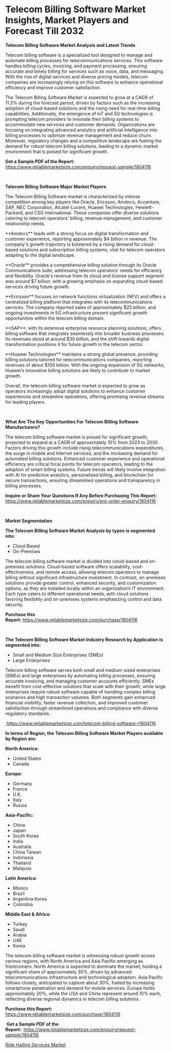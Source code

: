 <p><h1>Telecom Billing Software Market Insights, Market Players and Forecast Till 2032</h1></p><p><strong>Telecom Billing Software Market Analysis and Latest Trends</strong></p>
<p><p>Telecom billing software is a specialized tool designed to manage and automate billing processes for telecommunications services. This software handles billing cycles, invoicing, and payment processing, ensuring accurate and timely billing for services such as voice, data, and messaging. With the rise of digital services and diverse pricing models, telecom companies are increasingly relying on this software to enhance operational efficiency and improve customer satisfaction.</p><p>The Telecom Billing Software Market is expected to grow at a CAGR of 11.3% during the forecast period, driven by factors such as the increasing adoption of cloud-based solutions and the rising need for real-time billing capabilities. Additionally, the emergence of IoT and 5G technologies is prompting telecom providers to innovate their billing systems to accommodate new services and customer demands. Organizations are focusing on integrating advanced analytics and artificial intelligence into billing processes to optimize revenue management and reduce churn. Moreover, regulatory changes and a competitive landscape are fueling the demand for robust telecom billing solutions, leading to a dynamic market environment that is poised for significant growth.</p></p>
<p><strong>Get a Sample PDF of the Report:&nbsp;</strong> <a href="https://www.reliablemarketsize.com/enquiry/request-sample/1804116?utm_campaign=2528&utm_medium=2&utm_source=Github&utm_content=ia&utm_term=09032025&utm_id=telecom-billing-software">https://www.reliablemarketsize.com/enquiry/request-sample/1804116</a></p>
<p>&nbsp;</p>
<p><strong>Telecom Billing Software Major Market Players</strong></p>
<p><p>The Telecom Billing Software market is characterized by intense competition among key players like Oracle, Ericsson, Amdocs, Accenture, SAP, NEC Corporation, Alcatel-Lucent, Huawei Technologies, Hewlett-Packard, and CSG International. These companies offer diverse solutions catering to telecom operators' billing, revenue management, and customer relationship needs.</p><p>**Amdocs** leads with a strong focus on digital transformation and customer experience, reporting approximately $4 billion in revenue. The company's growth trajectory is bolstered by a rising demand for cloud-based solutions and subscription billing systems, vital for telecom operators adapting to the digital landscape.</p><p>**Oracle** provides a comprehensive billing solution through its Oracle Communications suite, addressing telecom operators' needs for efficiency and flexibility. Oracle's revenue from its cloud and license support segment was around $7 billion, with a growing emphasis on expanding cloud-based services driving future growth.</p><p>**Ericsson** focuses on network functions virtualization (NFV) and offers a centralized billing platform that integrates with its telecommunications services. The company reported sales of approximately $25 billion, and ongoing investments in 5G infrastructure present significant growth opportunities within the telecom billing domain.</p><p>**SAP**, with its extensive enterprise resource planning solutions, offers billing software that integrates seamlessly into broader business processes. Its revenues stood at around $30 billion, and the shift towards digital transformation positions it for future growth in the telecom sector.</p><p>**Huawei Technologies** maintains a strong global presence, providing billing solutions tailored for telecommunications companies, reporting revenues of about $100 billion. With the ongoing expansion of 5G networks, Huawei’s innovative billing solutions are likely to contribute to market growth.</p><p>Overall, the telecom billing software market is expected to grow as operators increasingly adopt digital solutions to enhance customer experiences and streamline operations, offering promising revenue streams for leading players.</p></p>
<p>&nbsp;</p>
<p><strong>What Are The Key Opportunities For Telecom Billing Software Manufacturers?</strong></p>
<p><p>The telecom billing software market is poised for significant growth, projected to expand at a CAGR of approximately 10% from 2023 to 2030. Factors driving this growth include rising telecommunications expenditures, the surge in mobile and Internet services, and the increasing demand for automated billing solutions. Enhanced customer experience and operational efficiency are critical focal points for telecom operators, leading to the adoption of smart billing systems. Future trends will likely involve integration with AI for predictive analytics, personalized billing, and blockchain for secure transactions, ensuring streamlined operations and transparency in billing processes.</p></p>
<p><strong>Inquire or Share Your Questions If Any Before Purchasing This Report:</strong> <a href="https://www.reliablemarketsize.com/enquiry/pre-order-enquiry/1804116?utm_campaign=2528&utm_medium=2&utm_source=Github&utm_content=ia&utm_term=09032025&utm_id=telecom-billing-software">https://www.reliablemarketsize.com/enquiry/pre-order-enquiry/1804116</a></p>
<p>&nbsp;</p>
<p><strong>Market Segmentation</strong></p>
<p><strong>The Telecom Billing Software Market Analysis by types is segmented into:</strong></p>
<p><ul><li>Cloud Based</li><li>On-Premises</li></ul></p>
<p><p>The telecom billing software market is divided into cloud-based and on-premises solutions. Cloud-based software offers scalability, cost-effectiveness, and remote access, allowing telecom operators to manage billing without significant infrastructure investment. In contrast, on-premises solutions provide greater control, enhanced security, and customization options, as they are installed locally within an organization’s IT environment. Each type caters to different operational needs, with cloud solutions favoring flexibility and on-premises systems emphasizing control and data security.</p></p>
<p><strong>Purchase this Report:&nbsp;</strong><a href="https://www.reliablemarketsize.com/purchase/1804116?utm_campaign=2528&utm_medium=2&utm_source=Github&utm_content=ia&utm_term=09032025&utm_id=telecom-billing-software">https://www.reliablemarketsize.com/purchase/1804116</a></p>
<p>&nbsp;</p>
<p><strong>The Telecom Billing Software Market Industry Research by Application is segmented into:</strong></p>
<p><ul><li>Small and Medium Size Enterprises (SMEs)</li><li>Large Enterprises</li></ul></p>
<p><p>Telecom billing software serves both small and medium-sized enterprises (SMEs) and large enterprises by automating billing processes, ensuring accurate invoicing, and managing customer accounts efficiently. SMEs benefit from cost-effective solutions that scale with their growth, while large enterprises require robust software capable of handling complex billing scenarios and high transaction volumes. Both segments gain enhanced financial visibility, faster revenue collection, and improved customer satisfaction through streamlined operations and compliance with diverse regulatory standards.</p></p>
<p><a href="https://www.reliablemarketsize.com/telecom-billing-software-r1804116?utm_campaign=2528&utm_medium=2&utm_source=Github&utm_content=ia&utm_term=09032025&utm_id=telecom-billing-software">&nbsp;https://www.reliablemarketsize.com/telecom-billing-software-r1804116</a></p>
<p><strong>In terms of Region, the Telecom Billing Software Market Players available by Region are:</strong></p>
<p>
    <p> <strong> North America: </strong>
        <ul>
            <li>United States</li>
            <li>Canada</li>
        </ul>
        </p> 
    <p> <strong> Europe: </strong>
        <ul>
            <li>Germany</li>
            <li>France</li>
            <li>U.K.</li>
            <li>Italy</li>
            <li>Russia</li>
        </ul>
        </p> 
    <p> <strong> Asia-Pacific: </strong>
        <ul>
            <li>China</li>
            <li>Japan</li>
            <li>South Korea</li>
            <li>India</li>
            <li>Australia</li>
            <li>China Taiwan</li>
            <li>Indonesia</li>
            <li>Thailand</li>
            <li>Malaysia</li>
        </ul>
        </p> 
    <p> <strong> Latin America: </strong>
        <ul>
            <li>Mexico</li>
            <li>Brazil</li>
            <li>Argentina Korea</li>
            <li>Colombia</li>
        </ul>
        </p> 
    <p> <strong> Middle East & Africa: </strong>
        <ul>
            <li>Turkey</li>
            <li>Saudi</li>
            <li>Arabia</li>
            <li>UAE</li>
            <li>Korea</li>
        </ul>
    </p>
    </p>
<p><p>The telecom billing software market is witnessing robust growth across various regions, with North America and Asia Pacific emerging as frontrunners. North America is expected to dominate the market, holding a significant share of approximately 35%, driven by advanced telecommunications infrastructure and technological adoption. Asia Pacific follows closely, anticipated to capture about 30%, fueled by increasing smartphone penetration and demand for mobile services. Europe holds approximately 20%, while the USA and China represent around 10% each, reflecting diverse regional dynamics in telecom billing solutions.</p></p>
<p><strong>Purchase this Report: </strong><a href="https://www.reliablemarketsize.com/purchase/1804116?utm_campaign=2528&utm_medium=2&utm_source=Github&utm_content=ia&utm_term=09032025&utm_id=telecom-billing-software">https://www.reliablemarketsize.com/purchase/1804116</a></p>
<p>&nbsp;<strong>Get a Sample PDF of the Report:&nbsp;&nbsp;</strong><a href="https://www.reliablemarketsize.com/enquiry/request-sample/1804116?utm_campaign=2528&utm_medium=2&utm_source=Github&utm_content=ia&utm_term=09032025&utm_id=telecom-billing-software">https://www.reliablemarketsize.com/enquiry/request-sample/1804116</a></p>
<p><strong></strong></p>
<p><p><a href="https://github.com/ovtkosle/Market-Research-Report-List-1/blob/main/ride-hailing-services-market.md?utm_campaign=2528&utm_medium=2&utm_source=Github&utm_content=ia&utm_term=09032025&utm_id=telecom-billing-software">Ride Hailing Services Market</a></p></p>